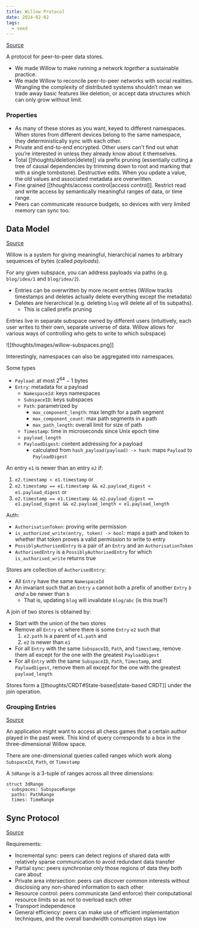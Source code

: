 ```yaml
---
title: Willow Protocol
date: 2024-02-02
tags:
  - seed
---
```

[Source](https://willowprotocol.org/)

A protocol for peer-to-peer data stores.

- We made Willow to make running a network _together_ a sustainable practice.
- We made Willow to reconcile peer-to-peer networks with social realities. Wrangling the complexity of distributed systems shouldn’t mean we trade away basic features like deletion, or accept data structures which can only grow without limit.

### Properties
- As many of these stores as you want, keyed to different namespaces. When stores from different devices belong to the same namespace, they deterministically sync with each other.
- Private and end-to-end encrypted. Other users can't find out what you’re interested in unless they already know about it themselves.
- Total [[thoughts/deletion|delete]] via prefix pruning (essentially cutting a tree of causal dependencies by trimming down to root and marking that with a single tombstone). Destructive edits. When you update a value, the old values and associated metadata are overwritten.
- Fine grained [[thoughts/access control|access control]]. Restrict read and write access by semantically meaningful ranges of data, or time range.
- Peers can communicate resource budgets, so devices with very limited memory can sync too.

## Data Model
[Source](https://willowprotocol.org/specs/data-model/index.html#data_model)

Willow is a system for giving meaningful, hierarchical names to arbitrary sequences of bytes (called _payloads_).

For any given subspace, you can address payloads via paths (e.g. `blog/idea/1` and `blog/idea/2`).
- Entries can be overwritten by more recent entries (Willow tracks timestamps and deletes actually delete everything except the metadata)
- Deletes are hierarchical (e.g. deleting `blog` will delete all of tis subpaths).
	- This is called prefix pruning

Entries live in separate subspace owned by different users (intuitively, each user writes to their own, separate universe of data. Willow allows for various ways of controlling who gets to write to which subspace)

![[thoughts/images/willow-subspaces.png]]

Interestingly, namespaces can also be aggregated into namespaces.

Some types
- `Payload`: at most $2^{64}-1$ bytes
- `Entry`: metadata for a payload
	- `NamespaceId`: keys namespaces
	- `SubspaceID`: keys subspaces
	- `Path`: parametrized by
		- `max_component_length`: max length for a path segment
		- `max_component_count`: max path segments in a path
		- `max_path_length`: overall limit for size of path
	- `Timestamp`: time in microseconds since Unix epoch time
	- `payload_length`
	- `PayloadDigest`: content addressing for a payload
		- calculated from `hash_payload(payload) -> hash`: maps `Payload` to `PayloadDigest`

An entry `e1` is newer than an entry `e2` if:
1. `e2.timestamp < e1.timestamp` or
2. `e2.timestamp == e1.timestamp && e2.payload_digest < e1.payload_digest` or
3. `e2.timestamp == e1.timestamp && e2.payload_digest == e1.payload_digest && e2.payload_length < e1.payload_length`

Auth:
- `AuthorisationToken`: proving write permission
- `is_authorized_write(entry, token) -> bool`: maps a path and token to whether that token proves a valid permission to write to entry
- `PossiblyAuthorisedEntry` is a pair of an `Entry` and an `AuthorisationToken`
- `AuthorisedEntry` is a `PossiblyAuthorisedEntry` for which `is_authorised_write` returns true

Stores are collection of `AuthorisedEntry`:
- All `Entry` have the same `NamespaceId`
- An invariant such that an `Entry` `a` cannot both a prefix of another `Entry` `b` _and_ `a` be newer than `b`
	- That is, updating `blog` will invalidate `blog/abc` (is this true?)

A join of two stores is obtained by:
- Start with the union of the two stores
- Remove all `Entry` `e1` where there is some `Entry` `e2` such that
	1. `e2.path` is a parent of  `e1.path` and
	2. `e2` is newer than `e1`
- For all `Entry` with the same `SubspaceID`, `Path`, and `Timestamp`, remove them all except for the one with the greatest `PayloadDigest`
- For all `Entry` with the same `SubspaceID`, `Path`, `Timestamp`, and `PayloadDigest`, remove them all except for the one with the greatest `payload_length`

Stores form a [[thoughts/CRDT#State-based|state-based CRDT]] under the join operation.

### Grouping Entries
[Source](https://willowprotocol.org/specs/grouping-entries/index.html#grouping_entries)

An application might want to access all chess games that a certain author played in the past week. This kind of query corresponds to a box in the three-dimensional Willow space.

There are one-dimensional queries called ranges which work along `SubspaceId`, `Path`, or `Timestamp`

A `3dRange` is a 3-tuple of ranges across all three dimensions:

```
struct 3dRange
  subspaces: SubspaceRange
  paths: PathRange
  times: TimeRange
```

## Sync Protocol
[Source](https://willowprotocol.org/specs/sync/index.html#sync)

Requirements:
- Incremental sync: peers can detect regions of shared data with relatively sparse communication to avoid redundant data transfer
- Partial sync: peers synchronise only those regions of data they both care about
- Private area intersection: peers can discover common interests without disclosing any non-shared information to each other
- Resource control: peers communicate (and enforce) their computational resource limits so as not to overload each other
- Transport independence
- General efficiency: peers can make use of efficient implementation techniques, and the overall bandwidth consumption stays low

